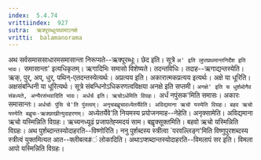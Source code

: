 ```yaml
---
index:  5.4.74
vrittiindex:  927
sutra:  ऋक्पूरब्धूःपथामाऽनक्षे
vritti:  balamanorama 
---
```


अथ सर्वसमाससाधारमसमासान्ता निरूप्यते--ऋक्पूरब्धूः। छेद इति। सूत्रे `अ' इति लुप्तप्रथमान्तनिर्देश इति भावः। `समासान्ता' इत्यधिकृतम्। ऋगादिभिः समासो विशेष्यते। तदन्तविधिः। तदाह--ऋगाद्यन्तस्येति। ऋक्, पुर्, अप्, धुर्, पथिन्-एतदन्तस्येत्यर्थः। अप्रत्यय इति। अकारात्मकप्रत्यय इत्यर्थः। अक्षे या धूरिति। अक्षसंबन्धिनी या धूरित्यर्थः। सूत्रे संबन्धिनोऽधिकरणत्वविक्षया अनक्षे इति सप्तमी। `अनक्षे' इति च धुर्शब्देनैव संबध्यते, अन्यैरसंभवादिति भावः। अर्धर्च इति। ऋचोऽर्धमिति विग्रहः। `अर्धं नपुंसक'मिति समासः। अकारः समासान्तः। `अर्धर्चाः पुंसि चे'ति पुंस्त्वम्। अनृचबह्वृचावध्येतर्येवेति। अविद्यमाना ऋचो यस्येति विग्रहः। बहव ऋचो यस्येति बह्वृचः-ऋक्छाखीत्युदाहरणम्। `अध्येतर्येवे'ति नियमस्य प्रयोजनमाह--नेहेति। अनृक्सामेति। अविद्यमाना ऋचो यस्मिन्निति विग्रहः। ऋच्यनध्यूढं प्रजापतेह्य्मदयं साम। बह्वृक्सूक्तमिति। बहवो ऋचो यस्मिन्निति विग्रहः। अथ पुर्शब्दान्तस्योदाहरति--विष्णोरिति। ननु पुर्शब्दस्य स्त्रीत्वा `परवल्लिङ्ग'मिति विष्णुपुरशब्दस्य स्त्रीत्वं युक्तमित्यत आत--क्लीबत्व#ं लोकादिति। अथाऽप्शब्दान्तस्योदाहरति--विमलापं सर इति। विमला आपो यस्मिन्निति विग्रहः। 

